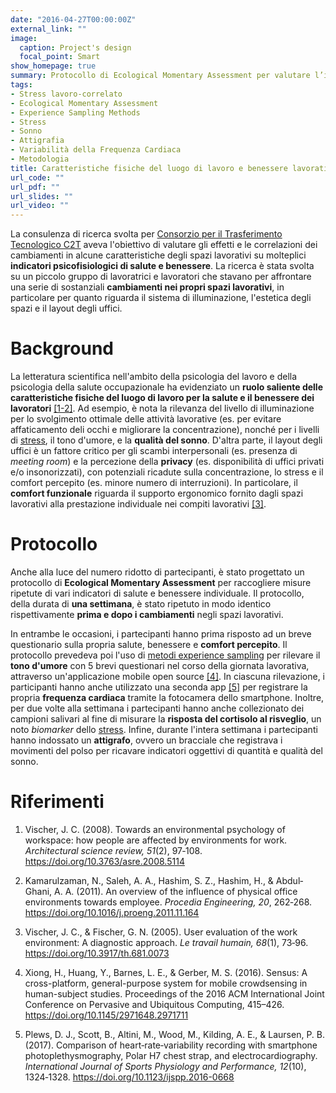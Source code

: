 ```yaml
---
date: "2016-04-27T00:00:00Z"
external_link: ""
image:
  caption: Project's design
  focal_point: Smart
show_homepage: true
summary: Protocollo di Ecological Momentary Assessment per valutare l’impatto di cambiamenti nelle caratteristiche fisiche degli spazi lavorativi (illuminazione, estetica, layout uffici) su molteplici indicatori self-report e psicofisiologici di benessere generale e lavorativo (comfort percepito, umore, sonno, variabilità della frequenza cardiaca e cortisolo).
tags:
- Stress lavoro-correlato
- Ecological Momentary Assessment
- Experience Sampling Methods
- Stress
- Sonno
- Attigrafia
- Variabilità della Frequenza Cardiaca
- Metodologia
title: Caratteristiche fisiche del luogo di lavoro e benessere lavorativo
url_code: ""
url_pdf: ""
url_slides: ""
url_video: ""
---
```


La consulenza di ricerca svolta per [Consorzio per il Trasferimento Tecnologico C2T](https://www.consorzioc2t.it/progetti/) aveva l'obiettivo di valutare gli effetti e le correlazioni dei cambiamenti in alcune caratteristiche degli spazi lavorativi su molteplici **indicatori psicofisiologici di salute e benessere**. La ricerca è stata svolta su un piccolo gruppo di lavoratrici e lavoratori che stavano per affrontare una serie di sostanziali **cambiamenti nei propri spazi lavorativi**, in particolare per quanto riguarda il sistema di illuminazione, l'estetica degli spazi e il layout degli uffici.

# Background

La letteratura scientifica nell'ambito della psicologia del lavoro e della psicologia della salute occupazionale ha evidenziato un **ruolo saliente delle caratteristiche fisiche del luogo di lavoro per la salute e il benessere dei lavoratori** [[1-2]](#references). Ad esempio, è nota la rilevanza del livello di illuminazione per lo svolgimento ottimale delle attività lavorative (es. per evitare affaticamento deli occhi e migliorare la concentrazione), nonché per i livelli di [stress](/psychophysiology-of-the-stress-response-when-does-stress-cause-ilness/), il tono d'umore, e la **qualità del sonno**. D'altra parte, il layout degli uffici è un fattore critico per gli scambi interpersonali (es. presenza di *meeting room*) e la percezione della **privacy** (es. disponibilità di uffici privati e/o insonorizzati), con potenziali ricadute sulla concentrazione, lo stress e il comfort percepito (es. minore numero di interruzioni). In particolare, il **comfort funzionale** riguarda il supporto ergonomico 
fornito dagli spazi lavorativi alla prestazione individuale nei compiti lavorativi [[3]](#references).

# Protocollo

Anche alla luce del numero ridotto di partecipanti, è stato progettato un protocollo di **Ecological Momentary Assessment** per raccogliere misure ripetute di vari indicatori di salute e benessere individuale. Il protocollo, della durata di **una settimana**, è stato ripetuto in modo identico rispettivamente **prima e dopo i cambiamenti** negli spazi lavorativi. 

In entrambe le occasioni, i partecipanti hanno prima risposto ad un breve questionario sulla propria salute, benessere e **comfort percepito**. Il protocollo prevedeva poi l'uso di [metodi experience sampling](/experience-sampling-methods-measuring-experiences-in-real-time/) per rilevare il **tono d'umore** con 5 brevi questionari nel corso della giornata lavorativa, attraverso un'applicazione mobile open source [[4]](#references). In ciascuna rilevazione, i participanti hanno anche utilizzato una seconda app [[5]](#references) per registrare la propria **frequenza cardiaca** tramite la fotocamera dello smartphone. Inoltre, per due volte alla settimana i partecipanti hanno anche collezionato dei campioni salivari al fine di misurare la **risposta del cortisolo al risveglio**, un noto *biomarker* dello [stress](/psychophysiology-of-the-stress-response-when-does-stress-cause-ilness/). Infine, durante l'intera settimana i partecipanti hanno indossato un **attigrafo**, ovvero un bracciale che registrava i movimenti del polso per ricavare indicatori oggettivi di quantità e qualità del sonno.

# Riferimenti

1. Vischer, J. C. (2008). Towards an environmental psychology of workspace: how people are affected by environments for work. *Architectural science review, 51*(2), 97‐108. https://doi.org/10.3763/asre.2008.5114

2. Kamarulzaman, N., Saleh, A. A., Hashim, S. Z., Hashim, H., & Abdul‐Ghani, A. A. (2011). An overview of the influence of physical office environments towards employee. *Procedia Engineering, 20*, 262‐268. https://doi.org/10.1016/j.proeng.2011.11.164

3. Vischer, J. C., & Fischer, G. N. (2005). User evaluation of the work environment: A diagnostic approach. *Le travail humain, 68*(1), 73‐96. https://doi.org/10.3917/th.681.0073

4. Xiong, H., Huang, Y., Barnes, L. E., & Gerber, M. S. (2016). Sensus: A cross-platform, general-purpose system for mobile crowdsensing in human-subject studies. Proceedings of the 2016 ACM International Joint Conference on Pervasive and Ubiquitous
Computing, 415–426. https://doi.org/10.1145/2971648.2971711

5. Plews, D. J., Scott, B., Altini, M., Wood, M., Kilding, A. E., & Laursen, P. B. (2017). Comparison of heart‐rate‐variability recording with smartphone photoplethysmography, Polar H7 chest strap, and electrocardiography. *International Journal of Sports Physiology and Performance, 12*(10), 1324‐1328. https://doi.org/10.1123/ijspp.2016-0668